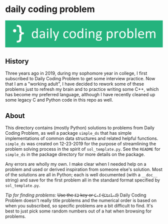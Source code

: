 # daily coding problem

![../dcp_banner.png](../dcp_banner.png)

## History

Three years ago in 2019, during my sophomore year in college, I first
subscribed to Daily Coding Problem to get some interview practice. Now that I
am a "working adult", I have decided to rework some of these problems just to
refresh my brain and to practice writing some C++, which has become my
preferred language, although I have recently cleaned up some legacy C and
Python code in this repo as well.

## About

This directory contains (mostly Python) solutions to problems from Daily Coding
Problem, as well a package `simple_ds` that has simple implementations of
common data structures and related helpful functions. `simple_ds` was created
on 12-23-2019 for the purpose of streamlining the problem solving process in
the spirit of `sol_template.py`. See the `README` for `simple_ds` in the
package directory for more details on the package.

Any errors are wholly my own. I make clear when I needed help on a problem and
used or derived inspiration from someone else's solution. Most of the solutions
are all in Python; each is well documented (with a `__doc__` string) and save
for the first problem all in the standard format specified by `sol_template.py`.

*Tip for finding problems:* ~~Use the `F3` key or `C-f` (`Ctrl-f`)~~ Daily
Coding Problem doesn't really title problems and the numerical order is based
on when you subscribed, so specific problems are a bit difficult to find. It's
best to just pick some random numbers out of a hat when browsing for problems.
